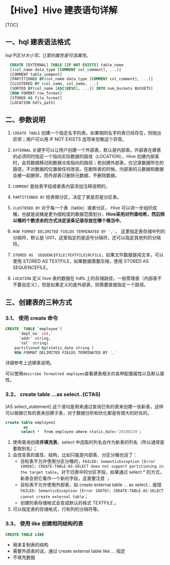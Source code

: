# 【Hive】Hive 建表语句详解

[TOC]

## 一、hql 建表语法格式

 *hql不区分大小写，[]里的属性是可选属性*。

 ```sql
  CREATE [EXTERNAL] TABLE [IF NOT EXISTS] table_name      
  [(col_name data_type [COMMENT col_comment], ...)]      
  [COMMENT table_comment]                                 
  [PARTITIONED BY(col_name data_type [COMMENT col_comment], ...)]
  [CLUSTERED BY (col_name, col_name, ...)
  [SORTED BY(col_name [ASC|DESC], ...)] INTO num_buckets BUCKETS]
  [ROW FORMAT row_format] 
  [STORED AS file_format]
  [LOCATION hdfs_path]  
 ```

## 二、参数说明

1. `CREATE TABLE` 创建一个指定名字的表。如果相同名字的表已经存在，则抛出异常；用户可以用 IF NOT EXISTS 选项来忽略这个异常。

2. `EXTERNAL` 关键字可以让用户创建一个外部表，默认是内部表。外部表在建表的必须同时指定一个指向实际数据的路径（LOCATION），Hive 创建内部表时，会将数据移动到数据仓库指向的路径；若创建外部表，仅记录数据所在的路径，不对数据的位置做任何改变。在删除表的时候，内部表的元数据和数据会被一起删除，而外部表只删除元数据，不删除数据。

3. `COMMENT` 是给表字段或者表内容添加注释说明的。

4. `PARTITIONED BY` 给表做分区，决定了表是否是分区表。

5.  `CLUSTERED BY` 对于每一个表（table）或者分区， Hive 可以进一步组织成桶，也就是说桶是更为细粒度的数据范围划分，**Hive采用对列值哈希，然后除以桶的个数求余的方式决定该条记录存放在哪个桶当中**。

6.  `ROW FORMAT DELIMITED FIELDS TERMINATED BY ','`， 这里指定表存储中列的分隔符，默认是 \001，这里指定的是逗号分隔符，还可以指定其他列的分隔符。

7.  `STORED AS  SEQUENCEFILE|TEXTFILE|RCFILE`，如果文件数据是纯文本，可以使用 STORED AS TEXTFILE，如果数据需要压缩，使用 STORED AS SEQUENCEFILE。

8.  `LOCATION` 定义 hive 表的数据在 hdfs 上的存储路径，一般管理表（内部表不不要自定义），但是如果定义的是外部表，则需要直接指定一个路径。

   

## 三、创建表的三种方式

### 3.1、 使用 create 命令

```sql
CREATE  TABLE `employee`(  
      `dept_no` int,   
      `addr` string,   
      `tel` string)
    partitioned by(statis_date string ) 
    ROW FORMAT DELIMITED FIELDS TERMINATED BY ','
```

详细参考上述建表说明。

可以使用`describe formatted employee`查看建表相关的各种配置属性以及默认属性。 

### 3.2、 create table ...as select..(CTAS)

 [AS select_statement] 这个语句是用来通过查询已有的表来创建一张新表，这样可以根据已有的表来创建子表，对于数据分析和优化都是有很大的好处的。 

```sql
create table employee1 
        as   
       select *  from employee where statis_date='20180229';
```

1. 使用查询创建**并填充表**，select 中选取的列名会作为新表的列名（所以通常是要取别名）；
2. 会改变表的属性、结构，比如只能是内部表、分区分桶也没了：
   *  目标表不允许使用分区分桶的，`FAILED: SemanticException [Error 10068]: CREATE-TABLE-AS-SELECT does not support partitioning in the target table`，对于旧表中的分区字段，如果通过 select * 的方式，新表会把它看作一个新的字段，这里要注意 ；
   * 目标表不允许使用外部表，如 create external table … as select… 报错 `FAILED: SemanticException [Error 10070]: CREATE-TABLE-AS-SELECT cannot create external table`；
   * 创建的表存储格式会变成默认的格式 TEXTFILE 。
3.   可以指定表的存储格式，行和列的分隔符等。

### 3.3、 使用 like 创建相同结构的表

```sql
CREATE TABLE LIKE
```

- 用来复制表的结构
- 需要外部表的话，通过 create external table like … 指定
- 不填充数据